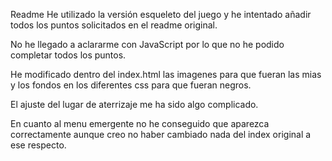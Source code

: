 Readme
He utilizado la versión esqueleto del juego y he intentado añadir todos los puntos solicitados en el readme original.

No he llegado a aclararme con JavaScript por lo que no he podido completar todos los puntos.

He modificado dentro del index.html las imagenes para que fueran las mias y los fondos en los diferentes css para que fueran negros.

El ajuste del lugar de aterrizaje me ha sido algo complicado.

En cuanto al menu emergente no he conseguido que aparezca correctamente aunque creo no haber cambiado nada del index original a ese respecto.
